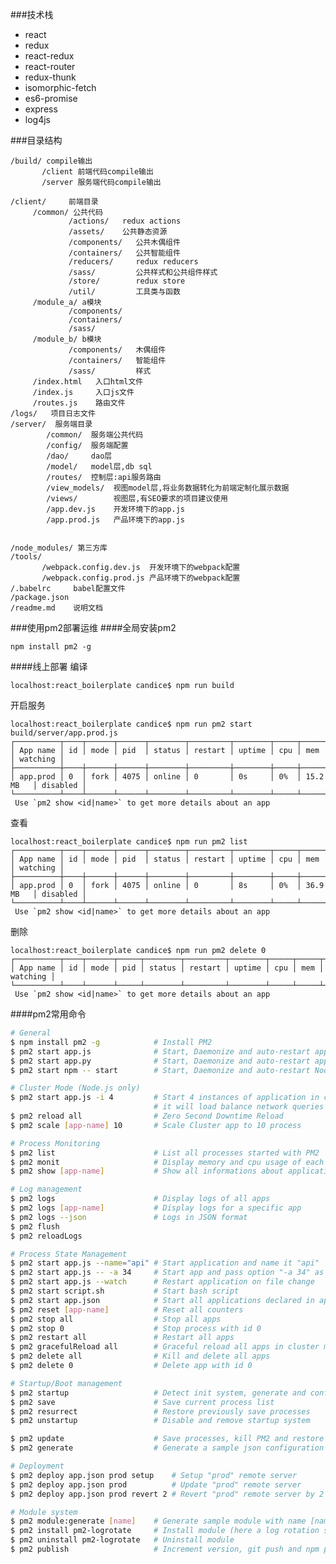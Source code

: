 ###技术栈
- react
- redux
- react-redux
- react-router
- redux-thunk
- isomorphic-fetch
- es6-promise
- express
- log4js



###目录结构
```
/build/ compile输出
       /client 前端代码compile输出
       /server 服务端代码compile输出

/client/     前端目录
     /common/ 公共代码
             /actions/   redux actions
             /assets/    公共静态资源
             /components/   公共木偶组件
             /containers/   公共智能组件
             /reducers/     redux reducers
             /sass/         公共样式和公共组件样式
             /store/        redux store
             /util/         工具类与函数
     /module_a/ a模块
             /components/
             /containers/
             /sass/
     /module_b/ b模块
             /components/   木偶组件
             /containers/   智能组件
             /sass/         样式
     /index.html   入口html文件
     /index.js     入口js文件
     /routes.js    路由文件
/logs/   项目日志文件
/server/  服务端目录
        /common/  服务端公共代码
        /config/  服务端配置
        /dao/     dao层
        /model/   model层,db sql
        /routes/  控制层:api服务路由
        /view_models/  视图model层,将业务数据转化为前端定制化展示数据
        /views/        视图层,有SEO要求的项目建议使用
        /app.dev.js    开发环境下的app.js
        /app.prod.js   产品环境下的app.js
     
     
/node_modules/ 第三方库
/tools/
       /webpack.config.dev.js  开发环境下的webpack配置
       /webpack.config.prod.js 产品环境下的webpack配置
/.babelrc     babel配置文件
/package.json  
/readme.md    说明文档
```



###使用pm2部署运维
####全局安装pm2
```
npm install pm2 -g
```

####线上部署
编译

```localhost:react_boilerplate candice$ npm run build```

开启服务

```
localhost:react_boilerplate candice$ npm run pm2 start build/server/app.prod.js 
┌──────────┬────┬──────┬──────┬────────┬─────────┬────────┬─────┬───────────┬──────────┐
│ App name │ id │ mode │ pid  │ status │ restart │ uptime │ cpu │ mem       │ watching │
├──────────┼────┼──────┼──────┼────────┼─────────┼────────┼─────┼───────────┼──────────┤
│ app.prod │ 0  │ fork │ 4075 │ online │ 0       │ 0s     │ 0%  │ 15.2 MB   │ disabled │
└──────────┴────┴──────┴──────┴────────┴─────────┴────────┴─────┴───────────┴──────────┘
 Use `pm2 show <id|name>` to get more details about an app
```
 
查看 

```
localhost:react_boilerplate candice$ npm run pm2 list
┌──────────┬────┬──────┬──────┬────────┬─────────┬────────┬─────┬───────────┬──────────┐
│ App name │ id │ mode │ pid  │ status │ restart │ uptime │ cpu │ mem       │ watching │
├──────────┼────┼──────┼──────┼────────┼─────────┼────────┼─────┼───────────┼──────────┤
│ app.prod │ 0  │ fork │ 4075 │ online │ 0       │ 8s     │ 0%  │ 36.9 MB   │ disabled │
└──────────┴────┴──────┴──────┴────────┴─────────┴────────┴─────┴───────────┴──────────┘
 Use `pm2 show <id|name>` to get more details about an app
```
删除

```
localhost:react_boilerplate candice$ npm run pm2 delete 0
┌──────────┬────┬──────┬─────┬────────┬─────────┬────────┬─────┬─────┬──────────┐
│ App name │ id │ mode │ pid │ status │ restart │ uptime │ cpu │ mem │ watching │
└──────────┴────┴──────┴─────┴────────┴─────────┴────────┴─────┴─────┴──────────┘
 Use `pm2 show <id|name>` to get more details about an app
```

####pm2常用命令
```bash
# General
$ npm install pm2 -g            # Install PM2
$ pm2 start app.js              # Start, Daemonize and auto-restart application (Node)
$ pm2 start app.py              # Start, Daemonize and auto-restart application (Python)
$ pm2 start npm -- start        # Start, Daemonize and auto-restart Node application

# Cluster Mode (Node.js only)
$ pm2 start app.js -i 4         # Start 4 instances of application in cluster mode
                                # it will load balance network queries to each app
$ pm2 reload all                # Zero Second Downtime Reload
$ pm2 scale [app-name] 10       # Scale Cluster app to 10 process

# Process Monitoring
$ pm2 list                      # List all processes started with PM2
$ pm2 monit                     # Display memory and cpu usage of each app
$ pm2 show [app-name]           # Show all informations about application

# Log management
$ pm2 logs                      # Display logs of all apps
$ pm2 logs [app-name]           # Display logs for a specific app
$ pm2 logs --json               # Logs in JSON format
$ pm2 flush
$ pm2 reloadLogs

# Process State Management
$ pm2 start app.js --name="api" # Start application and name it "api"
$ pm2 start app.js -- -a 34     # Start app and pass option "-a 34" as argument
$ pm2 start app.js --watch      # Restart application on file change
$ pm2 start script.sh           # Start bash script
$ pm2 start app.json            # Start all applications declared in app.json
$ pm2 reset [app-name]          # Reset all counters
$ pm2 stop all                  # Stop all apps
$ pm2 stop 0                    # Stop process with id 0
$ pm2 restart all               # Restart all apps
$ pm2 gracefulReload all        # Graceful reload all apps in cluster mode
$ pm2 delete all                # Kill and delete all apps
$ pm2 delete 0                  # Delete app with id 0

# Startup/Boot management
$ pm2 startup                   # Detect init system, generate and configure pm2 boot on startup
$ pm2 save                      # Save current process list
$ pm2 resurrect                 # Restore previously save processes
$ pm2 unstartup                 # Disable and remove startup system

$ pm2 update                    # Save processes, kill PM2 and restore processes
$ pm2 generate                  # Generate a sample json configuration file

# Deployment
$ pm2 deploy app.json prod setup    # Setup "prod" remote server
$ pm2 deploy app.json prod          # Update "prod" remote server
$ pm2 deploy app.json prod revert 2 # Revert "prod" remote server by 2

# Module system
$ pm2 module:generate [name]    # Generate sample module with name [name]
$ pm2 install pm2-logrotate     # Install module (here a log rotation system)
$ pm2 uninstall pm2-logrotate   # Uninstall module
$ pm2 publish                   # Increment version, git push and npm publish
```
